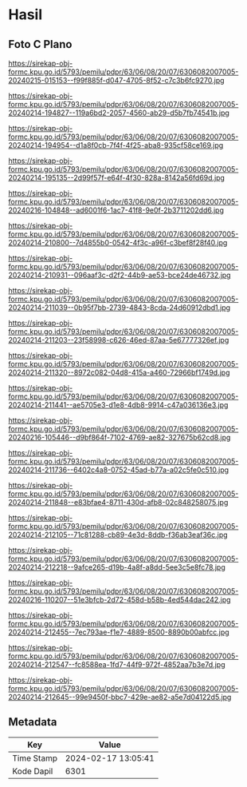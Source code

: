 # Hasil

## Foto C Plano

https://sirekap-obj-formc.kpu.go.id/5793/pemilu/pdpr/63/06/08/20/07/6306082007005-20240215-015153--f99f885f-d047-4705-8f52-c7c3b6fc9270.jpg

https://sirekap-obj-formc.kpu.go.id/5793/pemilu/pdpr/63/06/08/20/07/6306082007005-20240214-194827--119a6bd2-2057-4560-ab29-d5b7fb74541b.jpg

https://sirekap-obj-formc.kpu.go.id/5793/pemilu/pdpr/63/06/08/20/07/6306082007005-20240214-194954--d1a8f0cb-7f4f-4f25-aba8-935cf58ce169.jpg

https://sirekap-obj-formc.kpu.go.id/5793/pemilu/pdpr/63/06/08/20/07/6306082007005-20240214-195135--2d99f57f-e64f-4f30-828a-8142a56fd69d.jpg

https://sirekap-obj-formc.kpu.go.id/5793/pemilu/pdpr/63/06/08/20/07/6306082007005-20240216-104848--ad6001f6-1ac7-41f8-9e0f-2b3711202dd6.jpg

https://sirekap-obj-formc.kpu.go.id/5793/pemilu/pdpr/63/06/08/20/07/6306082007005-20240214-210800--7d4855b0-0542-4f3c-a96f-c3bef8f28f40.jpg

https://sirekap-obj-formc.kpu.go.id/5793/pemilu/pdpr/63/06/08/20/07/6306082007005-20240214-210931--096aaf3c-d2f2-44b9-ae53-bce24de46732.jpg

https://sirekap-obj-formc.kpu.go.id/5793/pemilu/pdpr/63/06/08/20/07/6306082007005-20240214-211039--0b95f7bb-2739-4843-8cda-24d60912dbd1.jpg

https://sirekap-obj-formc.kpu.go.id/5793/pemilu/pdpr/63/06/08/20/07/6306082007005-20240214-211203--23f58998-c626-46ed-87aa-5e67777326ef.jpg

https://sirekap-obj-formc.kpu.go.id/5793/pemilu/pdpr/63/06/08/20/07/6306082007005-20240214-211320--8972c082-04d8-415a-a460-72966bf1749d.jpg

https://sirekap-obj-formc.kpu.go.id/5793/pemilu/pdpr/63/06/08/20/07/6306082007005-20240214-211441--ae5705e3-d1e8-4db8-9914-c47a036136e3.jpg

https://sirekap-obj-formc.kpu.go.id/5793/pemilu/pdpr/63/06/08/20/07/6306082007005-20240216-105446--d9bf864f-7102-4769-ae82-327675b62cd8.jpg

https://sirekap-obj-formc.kpu.go.id/5793/pemilu/pdpr/63/06/08/20/07/6306082007005-20240214-211736--6402c4a8-0752-45ad-b77a-a02c5fe0c510.jpg

https://sirekap-obj-formc.kpu.go.id/5793/pemilu/pdpr/63/06/08/20/07/6306082007005-20240214-211848--e83bfae4-8711-430d-afb8-02c848258075.jpg

https://sirekap-obj-formc.kpu.go.id/5793/pemilu/pdpr/63/06/08/20/07/6306082007005-20240214-212105--71c81288-cb89-4e3d-8ddb-f36ab3eaf36c.jpg

https://sirekap-obj-formc.kpu.go.id/5793/pemilu/pdpr/63/06/08/20/07/6306082007005-20240214-212218--9afce265-d19b-4a8f-a8dd-5ee3c5e8fc78.jpg

https://sirekap-obj-formc.kpu.go.id/5793/pemilu/pdpr/63/06/08/20/07/6306082007005-20240216-110207--51e3bfcb-2d72-458d-b58b-4ed544dac242.jpg

https://sirekap-obj-formc.kpu.go.id/5793/pemilu/pdpr/63/06/08/20/07/6306082007005-20240214-212455--7ec793ae-f1e7-4889-8500-8890b00abfcc.jpg

https://sirekap-obj-formc.kpu.go.id/5793/pemilu/pdpr/63/06/08/20/07/6306082007005-20240214-212547--fc8588ea-1fd7-44f9-972f-4852aa7b3e7d.jpg

https://sirekap-obj-formc.kpu.go.id/5793/pemilu/pdpr/63/06/08/20/07/6306082007005-20240214-212645--99e9450f-bbc7-429e-ae82-a5e7d04122d5.jpg


## Metadata

| Key        | Value               |
| ---------- | ------------------- |
| Time Stamp | 2024-02-17 13:05:41 |
| Kode Dapil | 6301                |



